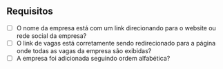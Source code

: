 ## Requisitos
- [ ] O nome da empresa está com um link direcionando para o website ou rede social da empresa?
- [ ] O link de vagas está corretamente sendo redirecionado para a página onde todas as vagas da empresa são exibidas?
- [ ] A empresa foi adicionada seguindo ordem alfabética?